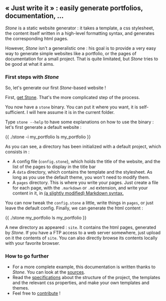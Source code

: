 ## « Just write it » : easily generate portfolios, documentation, ...

*Stone* is a static website generator : it takes a template, a css
 stylesheet, the content itself written in a high-level formatting
 syntax, and generates the corresponding html pages.
 
 However, *Stone* isn't a generalistic one : his goal is to provide a
 very easy way to generate simple websites like a portfolio, or the
 pages of documentation for a small project. That is quite limitated,
 but *Stone* tries to be good at what it aims.
 
### First steps with *Stone*

So, let's generate our first *Stone*-based website !

First, [get Stone](get-it.html). That's the more complicated step of
the process.

You now have a `stone` binary. You can put it where you want, it is
self-sufficient. I will here assume it is in the current folder.

Type `stone --help` to have some explanations on how to use the
binary : let's first generate a default website :

{{
    ./stone -i my_portfolio
    ls my_portfolio
}}

As you can see, a directory has been initialized with a default
project, which consists in :
* A config file (`config.stone`), which holds the title of the
  website, and the list of the pages to display in the title bar
* A `data` directory, which contains the template and the
  stylesheet. As long as you use the default theme, you won't need to
  modify them.
* A `pages` directory. This is where you write your pages. Just create
  a file for each page, with the `.markdown` or `.md` extension, and
  write your content in it, in
  [(a slightly modified) Markdown syntax.](specs.html#h3-Pagessyntax)

You can now tweak the `config.stone` a little, write things in
`pages`, or just leave the default config. Finally, we can generate
the html content :

{{
    ./stone my_portfolio
    ls my_portfolio
}}

A new directory as appeared : `site`. It contains the html pages,
generated by *Stone*. If you have a FTP access to a web server
somewhere, just upload on it the contents of `site`. You can also
directly browse its contents locally with your favorite browser.

### How to go further

* For a more complete example, this documentation is written thanks to
  *Stone*. You can look at the [sources](contribute.html#h3-Sources).
* Read the [specifications](specs.html) about the structure of the
  project, the templates and the relevant css properties, and make
  your own templates and themes.
* Feel free to [contribute](contribute.html) !
